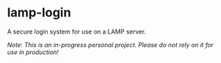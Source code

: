 # lamp-login

A secure login system for use on a LAMP server.

*Note: This is an in-progress personal project. Please do not rely on it for
use in production!*

